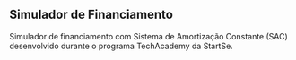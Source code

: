 ## Simulador de Financiamento

Simulador de financiamento com  Sistema de Amortização Constante (SAC) desenvolvido durante o programa TechAcademy da StartSe.